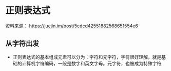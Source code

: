 # 正则表达式
资料来源： https://juejin.im/post/5cdcd42551882568651554e6
## 从字符出发
- 正则表达式的基本组成元素可以分为：字符和元字符，字符很好理解，就是基础的计算机字符编码，一般是数字和英文字母。元字符，也被成为特殊字符


